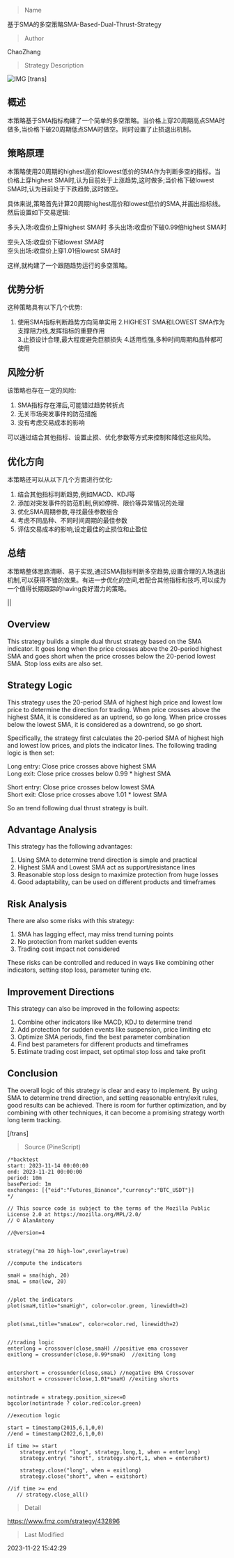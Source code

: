 
> Name

基于SMA的多空策略SMA-Based-Dual-Thrust-Strategy

> Author

ChaoZhang

> Strategy Description

![IMG](https://www.fmz.com/upload/asset/165491a196c926442f4.png)
[trans]

## 概述

本策略基于SMA指标构建了一个简单的多空策略。当价格上穿20周期高点SMA时做多,当价格下破20周期低点SMA时做空。同时设置了止损退出机制。

## 策略原理

本策略使用20周期的highest高价和lowest低价的SMA作为判断多空的指标。当价格上穿highest SMA时,认为目前处于上涨趋势,这时做多;当价格下破lowest SMA时,认为目前处于下跌趋势,这时做空。 

具体来说,策略首先计算20周期highest高价和lowest低价的SMA,并画出指标线。然后设置如下交易逻辑:

多头入场:收盘价上穿highest SMA时
多头出场:收盘价下破0.99倍highest SMA时  

空头入场:收盘价下破lowest SMA时  
空头出场:收盘价上穿1.01倍lowest SMA时

这样,就构建了一个跟随趋势运行的多空策略。

## 优势分析

这种策略具有以下几个优势:

1. 使用SMA指标判断趋势方向简单实用
2.HIGHEST SMA和LOWEST SMA作为支撑阻力线,发挥指标的重要作用  
3.止损设计合理,最大程度避免巨额损失
4.适用性强,多种时间周期和品种都可使用

## 风险分析

该策略也存在一定的风险:  

1. SMA指标存在滞后,可能错过趋势转折点
2. 无关市场突发事件的防范措施  
3. 没有考虑交易成本的影响  

可以通过结合其他指标、设置止损、优化参数等方式来控制和降低这些风险。

## 优化方向  

本策略还可以从以下几个方面进行优化:

1. 结合其他指标判断趋势,例如MACD、KDJ等
2. 添加对突发事件的防范机制,例如停牌、限价等异常情况的处理
3. 优化SMA周期参数,寻找最佳参数组合
4. 考虑不同品种、不同时间周期的最佳参数  
5. 评估交易成本的影响,设定最佳的止损位和止盈位

## 总结

本策略整体思路清晰、易于实现,通过SMA指标判断多空趋势,设置合理的入场退出机制,可以获得不错的效果。有进一步优化的空间,若配合其他指标和技巧,可以成为一个值得长期跟踪的having良好潜力的策略。

||

## Overview  

This strategy builds a simple dual thrust strategy based on the SMA indicator. It goes long when the price crosses above the 20-period highest SMA and goes short when the price crosses below the 20-period lowest SMA. Stop loss exits are also set.

## Strategy Logic  

This strategy uses the 20-period SMA of highest high price and lowest low price to determine the direction for trading. When price crosses above the highest SMA, it is considered as an uptrend, so go long. When price crosses below the lowest SMA, it is considered as a downtrend, so go short. 

Specifically, the strategy first calculates the 20-period SMA of highest high and lowest low prices, and plots the indicator lines. The following trading logic is then set:  

Long entry: Close price crosses above highest SMA  
Long exit: Close price crosses below 0.99 * highest SMA   

Short entry: Close price crosses below lowest SMA   
Short exit: Close price crosses above 1.01 * lowest SMA  

So an trend following dual thrust strategy is built.  

## Advantage Analysis   

This strategy has the following advantages:  

1. Using SMA to determine trend direction is simple and practical  
2. Highest SMA and Lowest SMA act as support/resistance lines  
3. Reasonable stop loss design to maximize protection from huge losses
4. Good adaptability, can be used on different products and timeframes  

## Risk Analysis  

There are also some risks with this strategy:   

1. SMA has lagging effect, may miss trend turning points  
2. No protection from market sudden events   
3. Trading cost impact not considered  

These risks can be controlled and reduced in ways like combining other indicators, setting stop loss, parameter tuning etc.  

## Improvement Directions   

This strategy can also be improved in the following aspects:  

1. Combine other indicators like MACD, KDJ to determine trend  
2. Add protection for sudden events like suspension, price limiting etc   
3. Optimize SMA periods, find the best parameter combination  
4. Find best parameters for different products and timeframes  
5. Estimate trading cost impact, set optimal stop loss and take profit  

## Conclusion  

The overall logic of this strategy is clear and easy to implement. By using SMA to determine trend direction, and setting reasonable entry/exit rules, good results can be achieved. There is room for further optimization, and by combining with other techniques, it can become a promising strategy worth long term tracking.  

[/trans]



> Source (PineScript)

``` pinescript
/*backtest
start: 2023-11-14 00:00:00
end: 2023-11-21 00:00:00
period: 10m
basePeriod: 1m
exchanges: [{"eid":"Futures_Binance","currency":"BTC_USDT"}]
*/

// This source code is subject to the terms of the Mozilla Public License 2.0 at https://mozilla.org/MPL/2.0/
// © AlanAntony

//@version=4


strategy("ma 20 high-low",overlay=true)

//compute the indicators

smaH = sma(high, 20)
smaL = sma(low, 20)


//plot the indicators
plot(smaH,title="smaHigh", color=color.green, linewidth=2)


plot(smaL,title="smaLow", color=color.red, linewidth=2)


//trading logic
enterlong = crossover(close,smaH) //positive ema crossover
exitlong = crossunder(close,0.99*smaH)  //exiting long


entershort = crossunder(close,smaL) //negative EMA Crossover
exitshort = crossover(close,1.01*smaH) //exiting shorts


notintrade = strategy.position_size<=0
bgcolor(notintrade ? color.red:color.green)

//execution logic

start = timestamp(2015,6,1,0,0)
//end = timestamp(2022,6,1,0,0)

if time >= start
    strategy.entry( "long", strategy.long,1, when = enterlong)
    strategy.entry( "short", strategy.short,1, when = entershort) 
    
    strategy.close("long", when = exitlong)
    strategy.close("short", when = exitshort)

//if time >= end
   // strategy.close_all()
```

> Detail

https://www.fmz.com/strategy/432896

> Last Modified

2023-11-22 15:42:29
